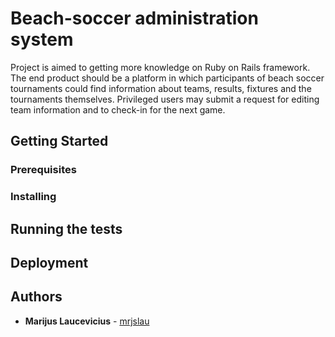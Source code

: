 # Beach-soccer administration system
Project is aimed to getting more knowledge on Ruby on Rails framework. The end product should be a platform in which participants
of beach soccer tournaments could find information about teams, results, fixtures and the tournaments themselves. Privileged users
may submit a request for editing team information and to check-in for the next game.

## Getting Started

### Prerequisites

### Installing

## Running the tests

## Deployment

## Authors

* **Marijus Laucevicius** - [mrjslau](https://github.com/mrjslau)
